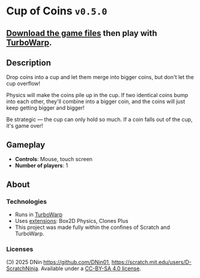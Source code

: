 # Cup of Coins `v0.5.0`

## [Download the game files](https://github.com/D-ScratchNinja/extra-projects/blob/packed/games/cup-of-coins/Cup%20of%20Coins.sb3?raw=true) then play with [TurboWarp](https://turbowarp.org).

## Description

Drop coins into a cup and let them merge into bigger coins, but don't let the cup overflow!

Physics will make the coins pile up in the cup. If two identical coins bump into each other, they'll combine into a bigger coin, and the coins will just keep getting bigger and bigger!

Be strategic — the cup can only hold so much. If a coin falls out of the cup, it's game over!

## Gameplay

- **Controls**: Mouse, touch screen
- **Number of players**: 1

## About

### Technologies

- Runs in [TurboWarp](https://turbowarp.org)
- Uses [extensions](https://extensions.turbowarp.org/): Box2D Physics, Clones Plus
- This project was made fully within the confines of Scratch and TurboWarp.

### Licenses

(Ͻ) 2025 DNin <https://github.com/DNin01>, <https://scratch.mit.edu/users/D-ScratchNinja>. Available under a [CC-BY-SA 4.0 license](/LICENSE).
